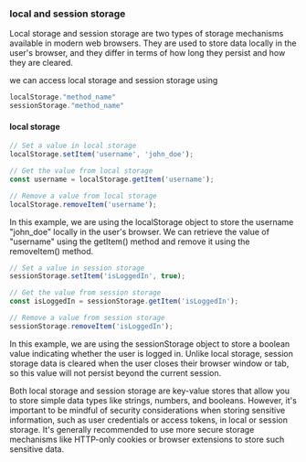 ### local and session storage 

Local storage and session storage are two types of storage mechanisms available in modern web browsers. They are used to store data locally in the user's browser, and they differ in terms of how long they persist and how they are cleared.

we can access local storage and session storage using 
```js
localStorage."method_name"
sessionStorage."method_name"
```
#### local storage

```js
// Set a value in local storage
localStorage.setItem('username', 'john_doe');

// Get the value from local storage
const username = localStorage.getItem('username');

// Remove a value from local storage
localStorage.removeItem('username');

```
In this example, we are using the localStorage object to store the username "john_doe" locally in the user's browser. We can retrieve the value of "username" using the getItem() method and remove it using the removeItem() method.

```js
// Set a value in session storage
sessionStorage.setItem('isLoggedIn', true);

// Get the value from session storage
const isLoggedIn = sessionStorage.getItem('isLoggedIn');

// Remove a value from session storage
sessionStorage.removeItem('isLoggedIn');
```
In this example, we are using the sessionStorage object to store a boolean value indicating whether the user is logged in. Unlike local storage, session storage data is cleared when the user closes their browser window or tab, so this value will not persist beyond the current session.

Both local storage and session storage are key-value stores that allow you to store simple data types like strings, numbers, and booleans. However, it's important to be mindful of security considerations when storing sensitive information, such as user credentials or access tokens, in local or session storage. It's generally recommended to use more secure storage mechanisms like HTTP-only cookies or browser extensions to store such sensitive data.